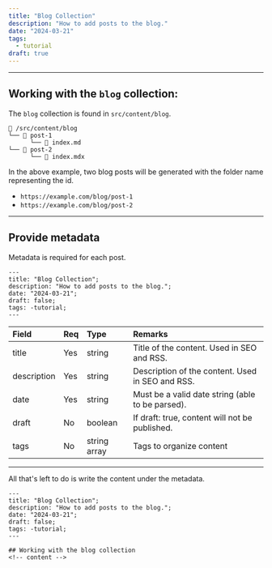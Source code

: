 ```yaml
---
title: "Blog Collection"
description: "How to add posts to the blog."
date: "2024-03-21"
tags:
  - tutorial
draft: true
---
```


---

## Working with the `blog` collection:

The `blog` collection is found in `src/content/blog`.

```
📁 /src/content/blog
└── 📁 post-1
      └── 📄 index.md
└── 📁 post-2
      └── 📄 index.mdx
```

In the above example, two blog posts will be generated with the folder name representing the id.

- `https://example.com/blog/post-1`
- `https://example.com/blog/post-2`

---

## Provide metadata

Metadata is required for each post.

```astro
---
title: "Blog Collection";
description: "How to add posts to the blog.";
date: "2024-03-21";
draft: false;
tags: -tutorial;
---
```

| Field       | Req | Type         | Remarks                                          |
| :---------- | :-- | :----------- | :----------------------------------------------- |
| title       | Yes | string       | Title of the content. Used in SEO and RSS.       |
| description | Yes | string       | Description of the content. Used in SEO and RSS. |
| date        | Yes | string       | Must be a valid date string (able to be parsed). |
| draft       | No  | boolean      | If draft: true, content will not be published.   |
| tags        | No  | string array | Tags to organize content                         |

---

All that's left to do is write the content under the metadata.

```astro
---
title: "Blog Collection";
description: "How to add posts to the blog.";
date: "2024-03-21";
draft: false;
tags: -tutorial;
---

## Working with the blog collection
<!-- content -->
```
